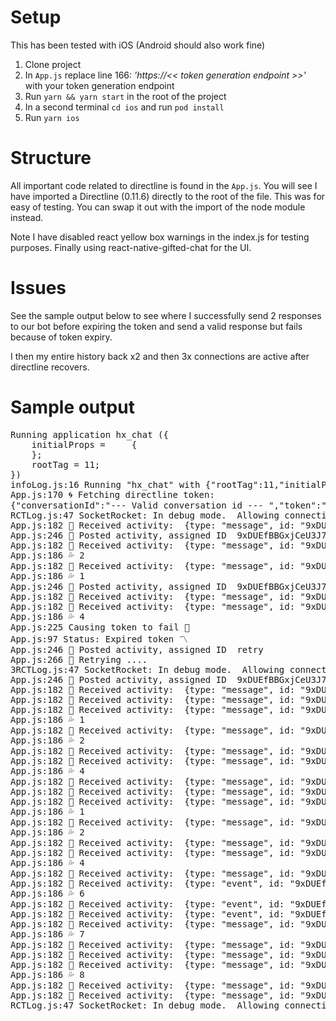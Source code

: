# Setup

This has been tested with iOS (Android should also work fine)

1. Clone project
2. In `App.js` replace line 166: *'https://<< token generation endpoint >>'* with your token generation endpoint 
3. Run `yarn && yarn start` in the root of the project
4. In a second terminal `cd ios` and run `pod install` 
5. Run `yarn ios`

# Structure

All important code related to directline is found in the `App.js`. You will see I have imported a Directline (0.11.6) directly to the root of the file. This was for easy of testing. You can swap it out with the import of the node module instead.

Note I have disabled react yellow box warnings in the index.js for testing purposes. Finally using react-native-gifted-chat for the UI.

# Issues

See the sample output below to see where I successfully send 2 responses to our bot before expiring the token and send a valid response but fails because of token expiry.

I then my entire history back x2 and then 3x connections are active after directline recovers.

# Sample output
<pre>
Running application hx_chat ({
    initialProps =     {
    };
    rootTag = 11;
})
infoLog.js:16 Running "hx_chat" with {"rootTag":11,"initialProps":{}}
App.js:170 🌀 Fetching directline token:
{"conversationId":"--- Valid conversation id --- ","token":"--- Valid token ---","expires_in":3600,"error":null}
RCTLog.js:47 SocketRocket: In debug mode.  Allowing connection to any root cert
App.js:182 🧪 Received activity:  {type: "message", id: "9xDUEfBBGxjCeU3J78TBCR-h|0000000", timestamp: "2020-03-04T14:05:57.9805697Z", serviceUrl: "https://directline.botframework.com/", channelId: "directline", …}
App.js:246 🦋 Posted activity, assigned ID  9xDUEfBBGxjCeU3J78TBCR-h|0000000
App.js:182 🧪 Received activity:  {type: "message", id: "9xDUEfBBGxjCeU3J78TBCR-h|0000002", timestamp: "2020-03-04T14:06:00.9189056Z", channelId: "directline", from: {…}, …}
App.js:186 💦 2
App.js:182 🧪 Received activity:  {type: "message", id: "9xDUEfBBGxjCeU3J78TBCR-h|0000001", timestamp: "2020-03-04T14:06:00.7549971Z", channelId: "directline", from: {…}, …}
App.js:186 💦 1
App.js:246 🦋 Posted activity, assigned ID  9xDUEfBBGxjCeU3J78TBCR-h|0000003
App.js:182 🧪 Received activity:  {type: "message", id: "9xDUEfBBGxjCeU3J78TBCR-h|0000003", timestamp: "2020-03-04T14:09:46.8133579Z", serviceUrl: "https://directline.botframework.com/", channelId: "directline", …}
App.js:182 🧪 Received activity:  {type: "message", id: "9xDUEfBBGxjCeU3J78TBCR-h|0000004", timestamp: "2020-03-04T14:09:48.3481562Z", channelId: "directline", from: {…}, …}
App.js:186 💦 4
App.js:225 Causing token to fail 🔫
App.js:97 Status: Expired token 〽️
App.js:246 🦋 Posted activity, assigned ID  retry
App.js:266 🥗 Retrying ....
3RCTLog.js:47 SocketRocket: In debug mode.  Allowing connection to any root cert
App.js:246 🦋 Posted activity, assigned ID  9xDUEfBBGxjCeU3J78TBCR-h|0000005
App.js:182 🧪 Received activity:  {type: "message", id: "9xDUEfBBGxjCeU3J78TBCR-h|0000005", timestamp: "2020-03-04T14:09:58.3734481Z", serviceUrl: "https://directline.botframework.com/", channelId: "directline", …}
App.js:182 🧪 Received activity:  {type: "message", id: "9xDUEfBBGxjCeU3J78TBCR-h|0000000", timestamp: "2020-03-04T14:05:57.9805697Z", serviceUrl: "https://directline.botframework.com/", channelId: "directline", …}
App.js:182 🧪 Received activity:  {type: "message", id: "9xDUEfBBGxjCeU3J78TBCR-h|0000001", timestamp: "2020-03-04T14:06:00.7549971Z", channelId: "directline", from: {…}, …}
App.js:186 💦 1
App.js:182 🧪 Received activity:  {type: "message", id: "9xDUEfBBGxjCeU3J78TBCR-h|0000002", timestamp: "2020-03-04T14:06:00.9189056Z", channelId: "directline", from: {…}, …}
App.js:186 💦 2
App.js:182 🧪 Received activity:  {type: "message", id: "9xDUEfBBGxjCeU3J78TBCR-h|0000003", timestamp: "2020-03-04T14:09:46.8133579Z", serviceUrl: "https://directline.botframework.com/", channelId: "directline", …}
App.js:182 🧪 Received activity:  {type: "message", id: "9xDUEfBBGxjCeU3J78TBCR-h|0000004", timestamp: "2020-03-04T14:09:48.3481562Z", channelId: "directline", from: {…}, …}
App.js:186 💦 4
App.js:182 🧪 Received activity:  {type: "message", id: "9xDUEfBBGxjCeU3J78TBCR-h|0000005", timestamp: "2020-03-04T14:09:58.3734481Z", serviceUrl: "https://directline.botframework.com/", channelId: "directline", …}
App.js:182 🧪 Received activity:  {type: "message", id: "9xDUEfBBGxjCeU3J78TBCR-h|0000000", timestamp: "2020-03-04T14:05:57.9805697Z", serviceUrl: "https://directline.botframework.com/", channelId: "directline", …}
App.js:182 🧪 Received activity:  {type: "message", id: "9xDUEfBBGxjCeU3J78TBCR-h|0000001", timestamp: "2020-03-04T14:06:00.7549971Z", channelId: "directline", from: {…}, …}
App.js:186 💦 1
App.js:182 🧪 Received activity:  {type: "message", id: "9xDUEfBBGxjCeU3J78TBCR-h|0000002", timestamp: "2020-03-04T14:06:00.9189056Z", channelId: "directline", from: {…}, …}
App.js:186 💦 2
App.js:182 🧪 Received activity:  {type: "message", id: "9xDUEfBBGxjCeU3J78TBCR-h|0000003", timestamp: "2020-03-04T14:09:46.8133579Z", serviceUrl: "https://directline.botframework.com/", channelId: "directline", …}
App.js:182 🧪 Received activity:  {type: "message", id: "9xDUEfBBGxjCeU3J78TBCR-h|0000004", timestamp: "2020-03-04T14:09:48.3481562Z", channelId: "directline", from: {…}, …}
App.js:186 💦 4
App.js:182 🧪 Received activity:  {type: "message", id: "9xDUEfBBGxjCeU3J78TBCR-h|0000005", timestamp: "2020-03-04T14:09:58.3734481Z", serviceUrl: "https://directline.botframework.com/", channelId: "directline", …}
App.js:182 🧪 Received activity:  {type: "event", id: "9xDUEfBBGxjCeU3J78TBCR-h|0000006", timestamp: "2020-03-04T14:10:03.9260128Z", channelId: "directline", from: {…}, …}
App.js:186 💦 6
App.js:182 🧪 Received activity:  {type: "event", id: "9xDUEfBBGxjCeU3J78TBCR-h|0000006", timestamp: "2020-03-04T14:10:03.9260128Z", channelId: "directline", from: {…}, …}
App.js:182 🧪 Received activity:  {type: "event", id: "9xDUEfBBGxjCeU3J78TBCR-h|0000006", timestamp: "2020-03-04T14:10:03.9260128Z", channelId: "directline", from: {…}, …}
App.js:182 🧪 Received activity:  {type: "message", id: "9xDUEfBBGxjCeU3J78TBCR-h|0000007", timestamp: "2020-03-04T14:10:04.5180665Z", channelId: "directline", from: {…}, …}
App.js:186 💦 7
App.js:182 🧪 Received activity:  {type: "message", id: "9xDUEfBBGxjCeU3J78TBCR-h|0000007", timestamp: "2020-03-04T14:10:04.5180665Z", channelId: "directline", from: {…}, …}
App.js:182 🧪 Received activity:  {type: "message", id: "9xDUEfBBGxjCeU3J78TBCR-h|0000007", timestamp: "2020-03-04T14:10:04.5180665Z", channelId: "directline", from: {…}, …}
App.js:182 🧪 Received activity:  {type: "message", id: "9xDUEfBBGxjCeU3J78TBCR-h|0000008", timestamp: "2020-03-04T14:10:07.0579041Z", channelId: "directline", from: {…}, …}
App.js:186 💦 8
App.js:182 🧪 Received activity:  {type: "message", id: "9xDUEfBBGxjCeU3J78TBCR-h|0000008", timestamp: "2020-03-04T14:10:07.0579041Z", channelId: "directline", from: {…}, …}
App.js:182 🧪 Received activity:  {type: "message", id: "9xDUEfBBGxjCeU3J78TBCR-h|0000008", timestamp: "2020-03-04T14:10:07.0579041Z", channelId: "directline", from: {…}, …}
RCTLog.js:47 SocketRocket: In debug mode.  Allowing connection to any root cert
</pre>